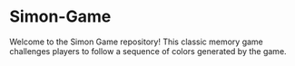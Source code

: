 # Simon-Game
Welcome to the Simon Game repository! This classic memory game challenges players to follow a sequence of colors generated by the game.
